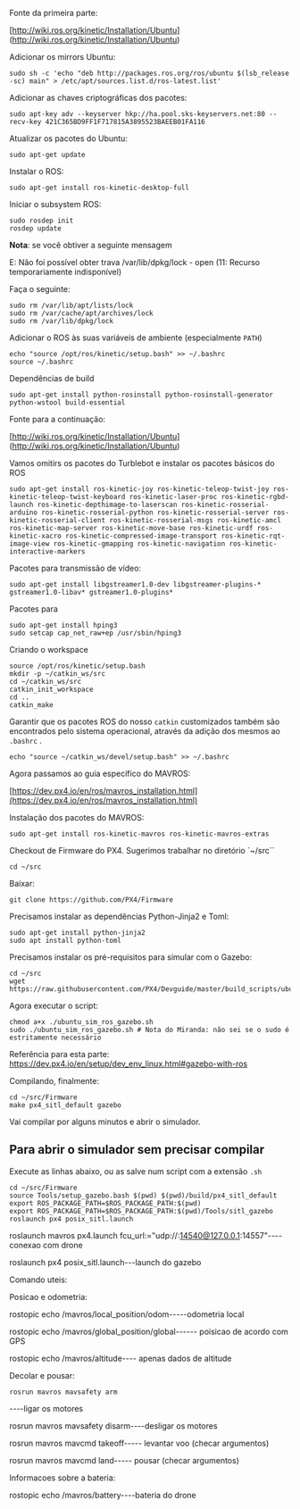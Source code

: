 
Fonte da primeira parte:

[http://wiki.ros.org/kinetic/Installation/Ubuntu]
(http://wiki.ros.org/kinetic/Installation/Ubuntu)



Adicionar os mirrors Ubuntu:

    sudo sh -c 'echo "deb http://packages.ros.org/ros/ubuntu $(lsb_release -sc) main" > /etc/apt/sources.list.d/ros-latest.list'

Adicionar as chaves criptográficas dos pacotes:

    sudo apt-key adv --keyserver hkp://ha.pool.sks-keyservers.net:80 --recv-key 421C365BD9FF1F717815A3895523BAEEB01FA116

Atualizar os pacotes do Ubuntu:

    sudo apt-get update

Instalar o ROS:

    sudo apt-get install ros-kinetic-desktop-full

Iniciar o subsystem ROS:

    sudo rosdep init
    rosdep update

**Nota**: se você obtiver a seguinte mensagem

E: Não foi possível obter trava /var/lib/dpkg/lock - open (11: Recurso temporariamente indisponível)

Faça o seguinte:

    sudo rm /var/lib/apt/lists/lock
    sudo rm /var/cache/apt/archives/lock
    sudo rm /var/lib/dpkg/lock


Adicionar o ROS às suas variáveis de ambiente (especialmente `PATH`)

    echo "source /opt/ros/kinetic/setup.bash" >> ~/.bashrc
    source ~/.bashrc

Dependências de build

    sudo apt-get install python-rosinstall python-rosinstall-generator python-wstool build-essential


Fonte para a continuação:

[http://wiki.ros.org/kinetic/Installation/Ubuntu]
(http://wiki.ros.org/kinetic/Installation/Ubuntu)

Vamos omitirs os pacotes do Turblebot e instalar os pacotes básicos do ROS


    sudo apt-get install ros-kinetic-joy ros-kinetic-teleop-twist-joy ros-kinetic-teleop-twist-keyboard ros-kinetic-laser-proc ros-kinetic-rgbd-launch ros-kinetic-depthimage-to-laserscan ros-kinetic-rosserial-arduino ros-kinetic-rosserial-python ros-kinetic-rosserial-server ros-kinetic-rosserial-client ros-kinetic-rosserial-msgs ros-kinetic-amcl ros-kinetic-map-server ros-kinetic-move-base ros-kinetic-urdf ros-kinetic-xacro ros-kinetic-compressed-image-transport ros-kinetic-rqt-image-view ros-kinetic-gmapping ros-kinetic-navigation ros-kinetic-interactive-markers

Pacotes para transmissão de vídeo:

    sudo apt-get install libgstreamer1.0-dev libgstreamer-plugins-* gstreamer1.0-libav* gstreamer1.0-plugins*


Pacotes para 

    sudo apt-get install hping3
    sudo setcap cap_net_raw+ep /usr/sbin/hping3


Criando o workspace

    source /opt/ros/kinetic/setup.bash
    mkdir -p ~/catkin_ws/src
    cd ~/catkin_ws/src
    catkin_init_workspace
    cd ..
    catkin_make


Garantir que os pacotes ROS do nosso `catkin` customizados também são encontrados pelo sistema operacional, através da adição dos mesmos ao `.bashrc` .

    echo "source ~/catkin_ws/devel/setup.bash" >> ~/.bashrc

Agora passamos ao guia específico do MAVROS:


[https://dev.px4.io/en/ros/mavros_installation.html](https://dev.px4.io/en/ros/mavros_installation.html)


Instalação dos pacotes do MAVROS:

    sudo apt-get install ros-kinetic-mavros ros-kinetic-mavros-extras

Checkout de Firmware  do PX4. Sugerimos trabalhar no diretório `~/src``

    cd ~/src

Baixar:

    git clone https://github.com/PX4/Firmware

Precisamos instalar as dependências Python-Jinja2 e Toml:

    sudo apt-get install python-jinja2 	
    sudo apt install python-toml

Precisamos instalar os pré-requisitos para simular com o Gazebo:

    cd ~/src
    wget https://raw.githubusercontent.com/PX4/Devguide/master/build_scripts/ubuntu_sim_ros_gazebo.sh

Agora executar o script:

    chmod a+x ./ubuntu_sim_ros_gazebo.sh
    sudo ./ubuntu_sim_ros_gazebo.sh # Nota do Miranda: não sei se o sudo é estritamente necessário



Referência para esta parte: [https://dev.px4.io/en/setup/dev_env_linux.html#gazebo-with-ros
](https://dev.px4.io/en/setup/dev_env_linux.html#gazebo-with-ros)

Compilando, finalmente:

    cd ~/src/Firmware
    make px4_sitl_default gazebo

Vai compilar por alguns minutos e abrir o simulador.


## Para abrir o simulador sem precisar compilar

Execute as linhas abaixo, ou as salve num script com a extensão `.sh`


    cd ~/src/Firmware
    source Tools/setup_gazebo.bash $(pwd) $(pwd)/build/px4_sitl_default
    export ROS_PACKAGE_PATH=$ROS_PACKAGE_PATH:$(pwd)
    export ROS_PACKAGE_PATH=$ROS_PACKAGE_PATH:$(pwd)/Tools/sitl_gazebo
    roslaunch px4 posix_sitl.launch



roslaunch mavros px4.launch fcu_url:="udp://:14540@127.0.0.1:14557"----conexao com drone

roslaunch px4 posix_sitl.launch---launch do gazebo


Comando uteis: 

Posicao e odometria:

rostopic echo /mavros/local_position/odom-----odometria local 

rostopic echo /mavros/global_position/global------ poisicao de acordo com GPS

rostopic echo /mavros/altitude---- apenas dados de altitude




Decolar e pousar:

    rosrun mavros mavsafety arm
----ligar os motores

rosrun mavros mavsafety disarm----desligar os motores

rosrun mavros mavcmd takeoff----- levantar voo (checar argumentos)

rosrun mavros mavcmd land----- pousar (checar argumentos)




Informacoes sobre a bateria: 

rostopic echo /mavros/battery----bateria do drone








